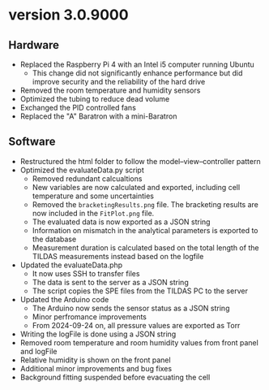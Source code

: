 # version 3.0.9000

## Hardware
* Replaced the Raspberry Pi 4 with an Intel i5 computer running Ubuntu
    - This change did not significantly enhance performance but did improve security and the reliability of the hard drive
* Removed the room temperature and humidity sensors
* Optimized the tubing to reduce dead volume
* Exchanged the PID controlled fans
* Replaced the "A" Baratron with a mini-Baratron

## Software
* Restructured the html folder to follow the model–view–controller pattern
* Optimized the evaluateData.py script
    - Removed redundant calcualtions
    - New variables are now calculated and exported, including cell temperature and some uncertainties
    - Removed the `bracketingResults.png` file. The bracketing results are now included in the `FitPlot.png` file.
    - The evaluated data is now exported as a JSON string
    - Information on mismatch in the analytical parameters is exported to the database
    - Measurement duration is calculated based on the  total length of the TILDAS measurements instead based on the logfile
* Updated the evaluateData.php
    - It now uses SSH to transfer files
    - The data is sent to the server as a JSON string
    - The script copies the SPE files from the TILDAS PC to the server
* Updated the Arduino code
    - The Arduino now sends the sensor status as a JSON string
    - Minor perfromance improvements
    - From 2024-09-24 on, all pressure values are exported as Torr
* Writing the logFile is done using a JSON string
* Removed room temperature and room humidity values from front panel and logFile
* Relative humidity is shown on the front panel
* Additional minor improvements and bug fixes
* Background fitting suspended before evacuating the cell
